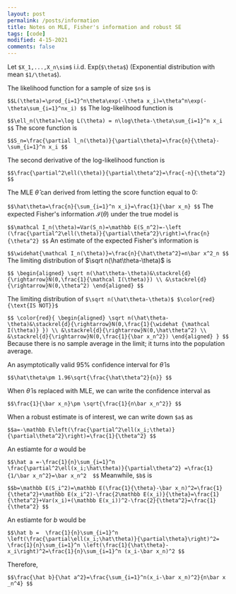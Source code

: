 ```yaml
---
layout: post
permalink: /posts/information
title: Notes on MLE, Fisher's information and robust SE
tags: [code]
modified: 4-15-2021
comments: false
---
```


Let `$X_1,...,X_n\sim$` i.i.d. Exp(`$\theta$`) (Exponential distribution with mean `$1/\theta$`).

The likelihood function for a sample of size `$n$` is  

`$$L(\theta)=\prod_{i=1}^n\theta\exp(-\theta x_i)=\theta^n\exp(-\theta\sum_{i=1}^nx_i) $$`
The log-likelihood function is   

`$$\ell_n(\theta)=\log L(\theta) = n\log\theta-\theta\sum_{i=1}^n x_i $$`
The score function is  

`$$S_n=\frac{\partial l_n(\theta)}{\partial\theta}=\frac{n}{\theta}-\sum_{i=1}^n x_i $$`

The second derivative of the log-likelihood function is  

`$$\frac{\partial^2\ell(\theta)}{\partial\theta^2}=\frac{-n}{\theta^2} $$`

The MLE $\hat\theta$ can derived from letting the score function equal to 0:  

`$$\hat\theta=\frac{n}{\sum_{i=1}^n x_i}=\frac{1}{\bar x_n} $$`
The expected Fisher's information $\mathcal I(\theta)$ under the true model is  

`$$\mathcal I_n(\theta)=Var(S_n)=\mathbb E(S_n^2)=-\left (\frac{\partial^2\ell(\theta)}{\partial\theta^2}\right)=\frac{n}{\theta^2} $$`
An estimate of the expected Fisher's information is  

`$$\widehat{\mathcal I_n(\theta)}=\frac{n}{\hat\theta^2}=n\bar x^2_n $$`
The limiting distribution of $\sqrt n(\hat\theta-\theta)$ is  

`$$
\begin{aligned}
\sqrt n(\hat\theta-\theta)&\stackrel{d}{\rightarrow}N(0,\frac{1}{\mathcal I(\theta)}) \\
&\stackrel{d}{\rightarrow}N(0,\theta^2)
\end{aligned}
$$`

The limiting distribution of `$\sqrt n(\hat\theta-\theta)$ $\color{red}{\text{IS NOT}}$`

`
$$
\color{red}{
\begin{aligned}
\sqrt n(\hat\theta-\theta)&\stackrel{d}{\rightarrow}N(0,\frac{1}{\widehat {\mathcal I(\theta)} }) \\
&\stackrel{d}{\rightarrow}N(0,\hat\theta^2) \\
&\stackrel{d}{\rightarrow}N(0,\frac{1}{\bar x_n^2})
\end{aligned}
}
$$
`
Because there is no sample average in the limit; it turns into the population average.  
 
An asymptotically valid 95\% confidence interval for $\hat\theta$ is  

`$$\hat\theta\pm 1.96\sqrt{\frac{\hat\theta^2}{n}} $$`

When $\hat\theta$ is replaced with MLE, we can write the confidence interval as  

`$$\frac{1}{\bar x_n}\pm \sqrt{\frac{1}{n\bar x_n^2}} $$`

When a robust estimate is of interest, we can write down `$a$` as  

`$$a=-\mathbb E\left(\frac{\partial^2\ell(x_i;\theta)}{\partial\theta^2}\right)=\frac{1}{\theta^2} $$`

An estiamte for $a$ would be  

`$$\hat a =-\frac{1}{n}\sum_{i=1}^n \frac{\partial^2\ell(x_i;\hat\theta)}{\partial\theta^2} =\frac{1}{1/\bar x_n^2}=\bar x_n^2  $$`
Meanwhile, `$b$` is 

`$$b=\mathbb E(S_i^2)=\mathbb E(\frac{1}{\theta}-\bar x_n)^2=\frac{1}{\theta^2}+\mathbb E(x_i^2)-\frac{2\mathbb E(x_i)}{\theta}=\frac{1}{\theta^2}+Var(x_i)+(\mathbb E(x_i))^2-\frac{2}{\theta^2}=\frac{1}{\theta^2} $$`

An estiamte for $b$ would be  

`$$\hat b =  \frac{1}{n}\sum_{i=1}^n \left(\frac{\partial\ell(x_i;\hat\theta)}{\partial\theta}\right)^2= \frac{1}{n}\sum_{i=1}^n \left(\frac{1}{\hat\theta}-x_i\right)^2=\frac{1}{n}\sum_{i=1}^n (x_i-\bar x_n)^2 $$`

Therefore,  

`$$\frac{\hat b}{\hat a^2}=\frac{\sum_{i=1}^n(x_i-\bar x_n)^2}{n\bar x _n^4} $$`
